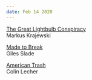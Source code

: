 ```yaml
---
date: Feb 14 2020 
---
```


[The Great Lightbulb Conspiracy](https://spectrum.ieee.org/tech-history/dawn-of-electronics/the-great-lightbulb-conspiracy)  
Markus Krajewski

[Made to Break](https://cursosupla.files.wordpress.com/2015/12/slade-g-made-to-break-technology-and-obsolescence-in-america-2007.pdf)  
Giles Slade

[American Trash](https://www.theverge.com/2019/12/4/20992240/e-waste-recycling-electronic-basel-convention-crime-total-reclaim-fraud)  
Colin Lecher